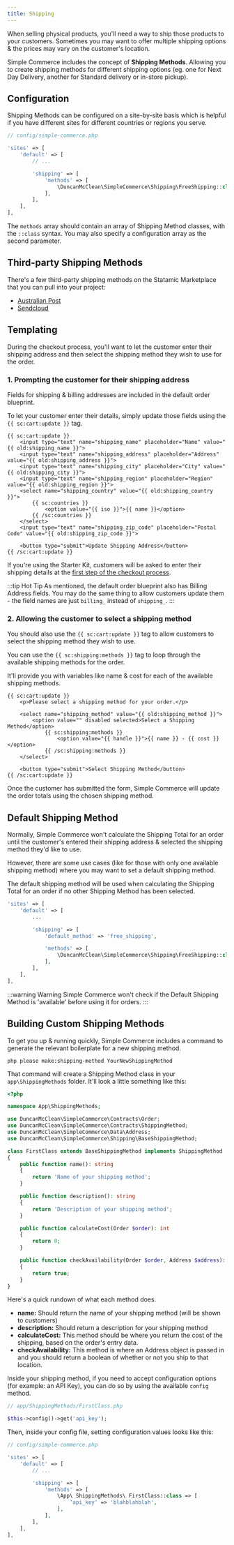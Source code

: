 ```yaml
---
title: Shipping
---
```


When selling physical products, you'll need a way to ship those products to your customers. Sometimes you may want to offer multiple shipping options & the prices may vary on the customer's location.

Simple Commerce includes the concept of **Shipping Methods**. Allowing you to create shipping methods for different shipping options (eg. one for Next Day Delivery, another for Standard delivery or in-store pickup).

## Configuration

Shipping Methods can be configured on a site-by-site basis which is helpful if you have different sites for different countries or regions you serve.

```php
// config/simple-commerce.php

'sites' => [
    'default' => [
        // ...

        'shipping' => [
            'methods' => [
                \DuncanMcClean\SimpleCommerce\Shipping\FreeShipping::class => [],
            ],
        ],
    ],
],
```

The `methods` array should contain an array of Shipping Method classes, with the `::class` syntax. You may also specify a configuration array as the second parameter.

## Third-party Shipping Methods

There's a few third-party shipping methods on the Statamic Marketplace that you can pull into your project:

-   [Australian Post](https://statamic.com/addons/mity-digital/australia-post-shipping-for-simple-commerce)
-   [Sendcloud](https://statamic.com/addons/ray-nl/sendcloud-for-simple-commerce)

## Templating

During the checkout process, you'll want to let the customer enter their shipping address and then select the shipping method they wish to use for the order.

### 1. Prompting the customer for their shipping address

Fields for shipping & billing addresses are included in the default order blueprint.

To let your customer enter their details, simply update those fields using the `{{ sc:cart:update }}` tag.

```antlers
{{ sc:cart:update }}
    <input type="text" name="shipping_name" placeholder="Name" value="{{ old:shipping_name }}">
    <input type="text" name="shipping_address" placeholder="Address" value="{{ old:shipping_address }}">
    <input type="text" name="shipping_city" placeholder="City" value="{{ old:shipping_city }}">
    <input type="text" name="shipping_region" placeholder="Region" value="{{ old:shipping_region }}">
    <select name="shipping_country" value="{{ old:shipping_country }}">
        {{ sc:countries }}
            <option value="{{ iso }}">{{ name }}</option>
        {{ /sc:countries }}
    </select>
    <input type="text" name="shipping_zip_code" placeholder="Postal Code" value="{{ old:shipping_zip_code }}">

    <button type="submit">Update Shipping Address</button>
{{ /sc:cart:update }}
```

If you're using the Starter Kit, customers will be asked to enter their shipping details at the [first step of the checkout process](https://github.com/duncanmcclean/sc-starter-kit/blob/main/resources/views/cart.antlers.html).

:::tip Hot Tip
As mentioned, the default order blueprint also has Billing Address fields. You may do the same thing to allow customers update them - the field names are just `billing_` instead of `shipping_`.
:::

### 2. Allowing the customer to select a shipping method

You should also use the `{{ sc:cart:update }}` tag to allow customers to select the shipping method they wish to use.

You can use the `{{ sc:shipping:methods }}` tag to loop through the available shipping methods for the order.

It'll provide you with variables like name & cost for each of the available shipping methods.

```antlers
{{ sc:cart:update }}
    <p>Please select a shipping method for your order.</p>

    <select name="shipping_method" value="{{ old:shipping_method }}">
        <option value="" disabled selected>Select a Shipping Method</option>
            {{ sc:shipping:methods }}
                <option value="{{ handle }}">{{ name }} - {{ cost }}</option>
            {{ /sc:shipping:methods }}
    </select>

    <button type="submit">Select Shipping Method</button>
{{ /sc:cart:update }}
```

Once the customer has submitted the form, Simple Commerce will update the order totals using the chosen shipping method.

## Default Shipping Method

Normally, Simple Commerce won't calculate the Shipping Total for an order until the customer's entered their shipping address & selected the shipping method they'd like to use.

However, there are some use cases (like for those with only one available shipping method) where you may want to set a default shipping method.

The default shipping method will be used when calculating the Shipping Total for an order if no other Shipping Method has been selected.

```php
'sites' => [
    'default' => [
        ...

        'shipping' => [
            'default_method' => 'free_shipping',

            'methods' => [
                \DuncanMcClean\SimpleCommerce\Shipping\FreeShipping::class => [],
            ],
        ],
    ],
],
```

:::warning Warning
Simple Commerce won't check if the Default Shipping Method is 'available' before using it for orders.
:::


## Building Custom Shipping Methods

To get you up & running quickly, Simple Commerce includes a command to generate the relevant boilerplate for a new shipping method.

```
php please make:shipping-method YourNewShippingMethod
```

That command will create a Shipping Method class in your `app\ShippingMethods` folder. It'll look a little something like this:

```php
<?php

namespace App\ShippingMethods;

use DuncanMcClean\SimpleCommerce\Contracts\Order;
use DuncanMcClean\SimpleCommerce\Contracts\ShippingMethod;
use DuncanMcClean\SimpleCommerce\Data\Address;
use DuncanMcClean\SimpleCommerce\Shipping\BaseShippingMethod;

class FirstClass extends BaseShippingMethod implements ShippingMethod
{
    public function name(): string
    {
        return 'Name of your shipping method';
    }

    public function description(): string
    {
        return 'Description of your shipping method';
    }

    public function calculateCost(Order $order): int
    {
        return 0;
    }

    public function checkAvailability(Order $order, Address $address): bool
    {
        return true;
    }
}
```

Here's a quick rundown of what each method does.

-   **name:** Should return the name of your shipping method (will be shown to customers)
-   **description:** Should return a description for your shipping method
-   **calculateCost:** This method should be where you return the cost of the shipping, based on the order's entry data.
-   **checkAvailability:** This method is where an Address object is passed in and you should return a boolean of whether or not you ship to that location.

Inside your shipping method, if you need to accept configuration options (for example: an API Key), you can do so by using the available `config` method.

```php
// app/ShippingMethods/FirstClass.php

$this->config()->get('api_key');
```

Then, inside your config file, setting configuration values looks like this:

```php
// config/simple-commerce.php

'sites' => [
    'default' => [
        // ...

        'shipping' => [
            'methods' => [
                \App\ ShippingMethods\ FirstClass::class => [
	                'api_key' => 'blahblahblah',
                ],
            ],
        ],
    ],
],
```
